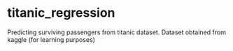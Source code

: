 # titanic_regression
Predicting surviving passengers from titanic dataset. Dataset obtained from kaggle (for learning purposes)
